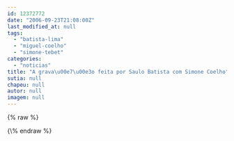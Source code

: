 ```yaml
---
id: 12372772
date: "2006-09-23T21:08:00Z"
last_modified_at: null
tags:
  - "batista-lima"
  - "miguel-coelho"
  - "simone-tebet"
categories:
  - "noticias"
title: "A grava\u00e7\u00e3o feita por Saulo Batista com Simone Coelho"
sutia: null
chapeu: null
autor: null
imagem: null
---
```

{\% raw %}
<p> </p>
{\% endraw %}